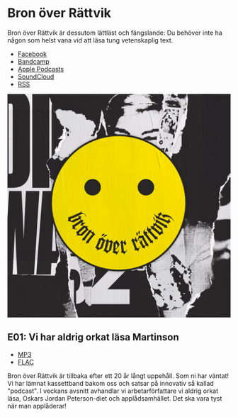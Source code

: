 # Bron över Rättvik

Bron över Rättvik är dessutom lättläst och fängslande: Du behöver inte ha någon som helst vana vid att läsa tung vetenskaplig text.

* [Facebook](https://www.facebook.com/bronoverrattvik/)
* [Bandcamp](https://bronoverrattvik.bandcamp.com/)
* [Apple Podcasts](https://podcasts.apple.com/se/podcast/bron-%C3%B6ver-r%C3%A4ttvik/id1488297328)
* [SoundCloud](https://soundcloud.com/bronoverrattvik)
* [RSS](bronoverrattvik.xml)

<img src="b/image.jpg" />

## E01: Vi har aldrig orkat läsa Martinson
* [MP3](download/01%20-%20Bron%20%C3%B6ver%20R%C3%A4ttvik%20-%20Vi%20har%20aldrig%20orkat%20l%C3%A4sa%20Martinson.mp3)
* [FLAC](download/01%20-%20Bron%20%C3%B6ver%20R%C3%A4ttvik%20-%20Vi%20har%20aldrig%20orkat%20l%C3%A4sa%20Martinson.flac)

Bron över Rättvik är tillbaka efter ett 20 år långt uppehåll. Som ni har väntat! Vi har lämnat kassettband bakom oss och satsar på innovativ så kallad "podcast". I veckans avsnitt avhandlar vi arbetarförfattare vi aldrig orkat läsa, Oskars Jordan Peterson-diet och applådsamhället. Det ska vara tyst när man applåderar!
